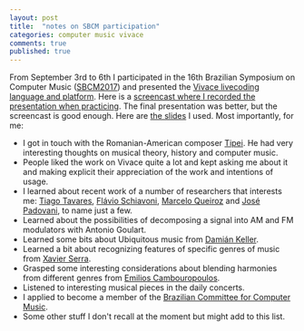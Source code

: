 ```yaml
---
layout: post
title:  "notes on SBCM participation"
categories: computer music vivace
comments: true
published: true
---
```

From September 3rd to 6th
I participated in the 16th
Brazilian Symposium on Computer Music
([SBCM2017](http://compmus.ime.usp.br/sbcm/2017/))
and presented the [Vivace livecoding language and
platform](https://github.com/ttm/cmj-vivace/raw/master/sbcm/sbcm2017-template.pdf).
Here is a [screencast where I recorded the presentation when practicing](https://youtu.be/EKUz3M9kPBI). 
The final presentation was better, but the screencast
is good enough.
Here are [the slides](https://github.com/ttm/cmj-vivace/blob/master/sbcm/presentation.md)
I used.
Most importantly, for me:
* I got in touch with the Romanian-American composer [Tipei](http://ems.music.uiuc.edu/people/tipei/).
He had very interesting thoughts on musical theory, history and computer
music.
* People liked the work on Vivace quite a lot and kept asking me about
  it and making explicit their appreciation of the work and intentions
  of usage.
* I learned about recent work of a number of researchers that interests
  me: [Tiago Tavares](http://www.dca.fee.unicamp.br/~tavares/),
  [Flávio Schiavoni](http://dcomp.ufsj.edu.br/~fls/),
  [Marcelo Queiroz](https://www.ime.usp.br/~mqz/)
  and [José Padovani](http://zepadovani.info/),
  to name just a few.
* Learned about the possibilities of decomposing a signal
into AM and FM modulators with Antonio Goulart.
* Learned some bits about Ubiquitous music from [Damián Keller](https://ccrma.stanford.edu/~dkeller/).
* Learned a bit about recognizing features of specific genres of music
from [Xavier Serra](https://www.upf.edu/web/xavier-serra).
* Grasped some interesting considerations about blending harmonies from
  different genres from [Emilios Cambouropoulos](http://users.auth.gr/emilios/).
* Listened to interesting musical pieces in the daily concerts.
* I applied to become a member of the
[Brazilian Committee for Computer
Music](http://www.sbc.org.br/14-comissoes/385-computacao-musical).
* Some other stuff I don't recall at the moment but might add to this
  list.




